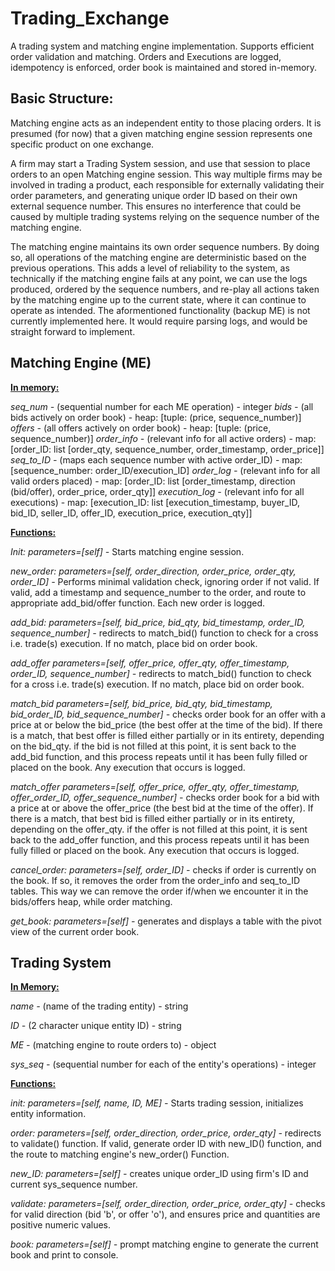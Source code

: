 # Trading_Exchange

A trading system and matching engine implementation. Supports efficient order validation and matching. Orders and Executions are logged, idempotency is enforced, order book is maintained and stored in-memory.

## Basic Structure:

Matching engine acts as an independent entity to those placing orders. It is presumed (for now) that a given matching engine session represents one specific product on one exchange.

A firm may start a Trading System session, and use that session to place orders to an open Matching engine session. This way multiple firms may be involved in trading a product, each responsible for externally validating their order parameters, and generating unique order ID based on their own external sequence number. This ensures no interference that could be caused by multiple trading systems relying on the sequence number of the matching engine. 

The matching engine maintains its own order sequence numbers. By doing so, all operations of the matching engine are deterministic based on the previous operations. This adds a level of reliability to the system, as technically if the matching engine fails at any point, we can use the logs produced, ordered by the sequence numbers, and re-play all actions taken by the matching engine up to the current state, where it can continue to operate as intended. The aformentioned functionality (backup ME) is not currently implemented here. It would require parsing logs, and would be straight forward to implement.


## Matching Engine (ME)

**<ins>In memory:</ins>**

*seq_num -* (sequential number for each ME operation) - integer
*bids -* (all bids actively on order book) - heap: [tuple: (price, sequence_number)]
*offers -* (all offers actively on order book) - heap: [tuple: (price, sequence_number)]
*order_info -* (relevant info for all active orders) - map: [order_ID: list [order_qty, sequence_number, order_timestamp, order_price]]
*seq_to_ID -* (maps each sequence number with active order_ID) - map: [sequence_number: order_ID/execution_ID]
*order_log -* (relevant info for all valid orders placed) - map: [order_ID: list [order_timestamp, direction (bid/offer), order_price, order_qty]]
*execution_log -* (relevant info for all executions) - map: [execution_ID: list [execution_timestamp, buyer_ID, bid_ID, seller_ID, offer_ID, execution_price, execution_qty]]

**<ins>Functions:</ins>**

*Init: parameters=[self] -* Starts matching engine session.

*new_order: parameters=[self, order_direction, order_price, order_qty, order_ID] -* Performs minimal validation check, ignoring order if not valid. If valid, add a timestamp and sequence_number to the order, and route to appropriate add_bid/offer function. Each new order is logged.

*add_bid: parameters=[self, bid_price, bid_qty, bid_timestamp, order_ID, sequence_number] -* redirects to match_bid() function to check for a cross i.e. trade(s) execution. If no match, place bid on order book. 

*add_offer parameters=[self, offer_price, offer_qty, offer_timestamp, order_ID, sequence_number] -* redirects to match_bid() function to check for a cross i.e. trade(s) execution. If no match, place bid on order book.

*match_bid parameters=[self, bid_price, bid_qty, bid_timestamp, bid_order_ID, bid_sequence_number] -* checks order book for an offer with a price at or below the bid_price (the best offer at the time of the bid). If there is a match, that best offer is filled either partially or in its entirety, depending on the bid_qty. if the bid is not filled at this point, it is sent back to the add_bid function, and this process repeats until it has been fully filled or placed on the book. Any execution that occurs is logged.

*match_offer parameters=[self, offer_price, offer_qty, offer_timestamp, offer_order_ID, offer_sequence_number] -* checks order book for a bid with a price at or above the offer_price (the best bid at the time of the offer). If there is a match, that best bid is filled either partially or in its entirety, depending on the offer_qty. if the offer is not filled at this point, it is sent back to the add_offer function, and this process repeats until it has been fully filled or placed on the book. Any execution that occurs is logged.

*cancel_order: parameters=[self, order_ID] -* checks if order is currently on the book. If so, it removes the order from the order_info and seq_to_ID tables. This way we can remove the order if/when we encounter it in the bids/offers heap, while order matching. 

*get_book: parameters=[self] -* generates and displays a table with the pivot view of the current order book.

## Trading System

**<ins>In Memory:</ins>**

*name -* (name of the trading entity) - string

*ID -* (2 character unique entity ID) - string

*ME -* (matching engine to route orders to) - object

*sys_seq -* (sequential number for each of the entity's operations) - integer

**<ins>Functions:</ins>**

*init: parameters=[self, name, ID, ME] -* Starts trading session, initializes entity information.

*order: parameters=[self, order_direction, order_price, order_qty] -* redirects to validate() function. If valid, generate order ID with new_ID() function, and the route to matching engine's new_order() Function.

*new_ID: parameters=[self] -* creates unique order_ID using firm's ID and current sys_sequence number.

*validate: parameters=[self, order_direction, order_price, order_qty] -* checks for valid direction (bid 'b', or offer 'o'), and ensures price and quantities are positive numeric values.

*book: parameters=[self] -* prompt matching engine to generate the current book and print to console.